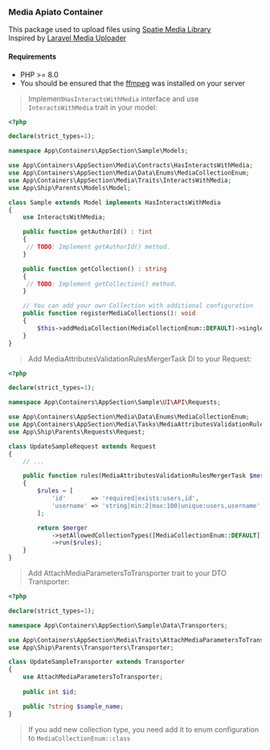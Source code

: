 ### Media Apiato Container

This package used to upload files using [Spatie Media Library](https://spatie.be/docs/laravel-medialibrary/)  
Inspired by [Laravel Media Uploader](https://github.com/ahmed-aliraqi/laravel-media-uploader/)

#### Requirements
- PHP >= 8.0
- You should be ensured that the [ffmpeg](https://ffmpeg.org) was installed on your server

> Implement`HasInteractsWithMedia` interface and use `InteractsWithMedia` trait in your model:

```php
<?php

declare(strict_types=1);

namespace App\Containers\AppSection\Sample\Models;

use App\Containers\AppSection\Media\Contracts\HasInteractsWithMedia;
use App\Containers\AppSection\Media\Data\Enums\MediaCollectionEnum;
use App\Containers\AppSection\Media\Traits\InteractsWithMedia;
use App\Ship\Parents\Models\Model;

class Sample extends Model implements HasInteractsWithMedia
{
    use InteractsWithMedia;

    public function getAuthorId() : ?int
    {
     // TODO: Implement getAuthorId() method.
    }

    public function getCollection() : string
    {
     // TODO: Implement getCollection() method.
    }

    // You can add your own Collection with additional configuration
    public function registerMediaCollections(): void
    {
        $this->addMediaCollection(MediaCollectionEnum::DEFAULT)->singleFile();
    }
}
```

> Add MediaAttributesValidationRulesMergerTask DI to your Request:

```php
<?php

declare(strict_types=1);

namespace App\Containers\AppSection\Sample\UI\API\Requests;

use App\Containers\AppSection\Media\Data\Enums\MediaCollectionEnum;
use App\Containers\AppSection\Media\Tasks\MediaAttributesValidationRulesMergerTask;
use App\Ship\Parents\Requests\Request;

class UpdateSampleRequest extends Request
{
    // ...

    public function rules(MediaAttributesValidationRulesMergerTask $merger): array
    {
        $rules = [
            'id'       => 'required|exists:users,id',
            'username' => 'string|min:2|max:100|unique:users,username',
        ];

        return $merger
            ->setAllowedCollectionTypes([MediaCollectionEnum::DEFAULT])
            ->run($rules);
    }
}
```

> Add AttachMediaParametersToTransporter trait to your DTO Transporter:

```php
<?php

declare(strict_types=1);

namespace App\Containers\AppSection\Sample\Data\Transporters;

use App\Containers\AppSection\Media\Traits\AttachMediaParametersToTransporter;
use App\Ship\Parents\Transporters\Transporter;

class UpdateSampleTransporter extends Transporter
{
    use AttachMediaParametersToTransporter;
    
    public int $id;

    public ?string $sample_name;
}
```

> If you add new collection type, you need add it to enum configuration to ```MediaCollectionEnum::class```
